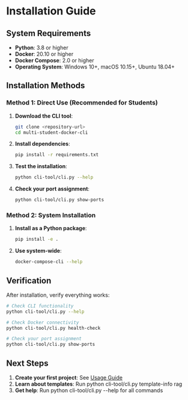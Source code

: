 # Installation Guide

## System Requirements

- **Python**: 3.8 or higher
- **Docker**: 20.10 or higher  
- **Docker Compose**: 2.0 or higher
- **Operating System**: Windows 10+, macOS 10.15+, Ubuntu 18.04+

## Installation Methods

### Method 1: Direct Use (Recommended for Students)

1. **Download the CLI tool**:
   ```bash
   git clone <repository-url>
   cd multi-student-docker-cli
   ```

2. **Install dependencies**:
   ```bash
   pip install -r requirements.txt
   ```

3. **Test the installation**:
   ```bash
   python cli-tool/cli.py --help
   ```

4. **Check your port assignment**:
   ```bash
   python cli-tool/cli.py show-ports
   ```

### Method 2: System Installation

1. **Install as a Python package**:
   ```bash
   pip install -e .
   ```

2. **Use system-wide**:
   ```bash
   docker-compose-cli --help
   ```

## Verification

After installation, verify everything works:

```bash
# Check CLI functionality
python cli-tool/cli.py --help

# Check Docker connectivity
python cli-tool/cli.py health-check

# Check your port assignment
python cli-tool/cli.py show-ports
```

## Next Steps

1. **Create your first project**: See [Usage Guide](usage.md)
2. **Learn about templates**: Run python cli-tool/cli.py template-info rag
3. **Get help**: Run python cli-tool/cli.py --help for all commands
